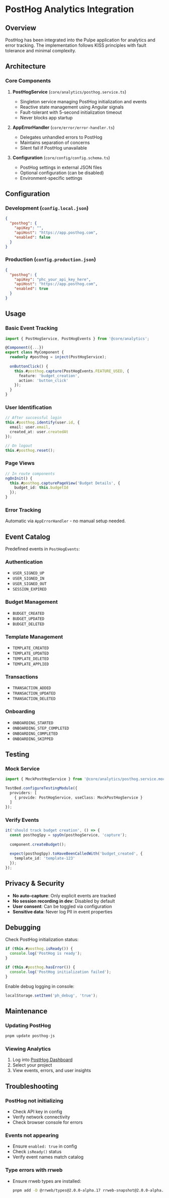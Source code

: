 # PostHog Analytics Integration

## Overview

PostHog has been integrated into the Pulpe application for analytics and error tracking. The implementation follows KISS principles with fault tolerance and minimal complexity.

## Architecture

### Core Components

1. **PostHogService** (`core/analytics/posthog.service.ts`)
   - Singleton service managing PostHog initialization and events
   - Reactive state management using Angular signals
   - Fault-tolerant with 5-second initialization timeout
   - Never blocks app startup

2. **AppErrorHandler** (`core/error/error-handler.ts`)
   - Delegates unhandled errors to PostHog
   - Maintains separation of concerns
   - Silent fail if PostHog unavailable

3. **Configuration** (`core/config/config.schema.ts`)
   - PostHog settings in external JSON files
   - Optional configuration (can be disabled)
   - Environment-specific settings

## Configuration

### Development (`config.local.json`)
```json
{
  "posthog": {
    "apiKey": "",
    "apiHost": "https://app.posthog.com",
    "enabled": false
  }
}
```

### Production (`config.production.json`)
```json
{
  "posthog": {
    "apiKey": "phc_your_api_key_here",
    "apiHost": "https://app.posthog.com",
    "enabled": true
  }
}
```

## Usage

### Basic Event Tracking
```typescript
import { PostHogService, PostHogEvents } from '@core/analytics';

@Component({...})
export class MyComponent {
  readonly #posthog = inject(PostHogService);
  
  onButtonClick() {
    this.#posthog.capture(PostHogEvents.FEATURE_USED, {
      feature: 'budget_creation',
      action: 'button_click'
    });
  }
}
```

### User Identification
```typescript
// After successful login
this.#posthog.identify(user.id, {
  email: user.email,
  created_at: user.createdAt
});

// On logout
this.#posthog.reset();
```

### Page Views
```typescript
// In route components
ngOnInit() {
  this.#posthog.capturePageView('Budget Details', {
    budget_id: this.budgetId
  });
}
```

### Error Tracking
Automatic via `AppErrorHandler` - no manual setup needed.

## Event Catalog

Predefined events in `PostHogEvents`:

### Authentication
- `USER_SIGNED_UP`
- `USER_SIGNED_IN`
- `USER_SIGNED_OUT`
- `SESSION_EXPIRED`

### Budget Management
- `BUDGET_CREATED`
- `BUDGET_UPDATED`
- `BUDGET_DELETED`

### Template Management
- `TEMPLATE_CREATED`
- `TEMPLATE_UPDATED`
- `TEMPLATE_DELETED`
- `TEMPLATE_APPLIED`

### Transactions
- `TRANSACTION_ADDED`
- `TRANSACTION_UPDATED`
- `TRANSACTION_DELETED`

### Onboarding
- `ONBOARDING_STARTED`
- `ONBOARDING_STEP_COMPLETED`
- `ONBOARDING_COMPLETED`
- `ONBOARDING_SKIPPED`

## Testing

### Mock Service
```typescript
import { MockPostHogService } from '@core/analytics/posthog.service.mock';

TestBed.configureTestingModule({
  providers: [
    { provide: PostHogService, useClass: MockPostHogService }
  ]
});
```

### Verify Events
```typescript
it('should track budget creation', () => {
  const posthogSpy = spyOn(posthogService, 'capture');
  
  component.createBudget();
  
  expect(posthogSpy).toHaveBeenCalledWith('budget_created', {
    template_id: 'template-123'
  });
});
```

## Privacy & Security

- **No auto-capture**: Only explicit events are tracked
- **No session recording in dev**: Disabled by default
- **User consent**: Can be toggled via configuration
- **Sensitive data**: Never log PII in event properties

## Debugging

Check PostHog initialization status:
```typescript
if (this.#posthog.isReady()) {
  console.log('PostHog is ready');
}

if (this.#posthog.hasError()) {
  console.log('PostHog initialization failed');
}
```

Enable debug logging in console:
```javascript
localStorage.setItem('ph_debug', 'true');
```

## Maintenance

### Updating PostHog
```bash
pnpm update posthog-js
```

### Viewing Analytics
1. Log into [PostHog Dashboard](https://app.posthog.com)
2. Select your project
3. View events, errors, and user insights

## Troubleshooting

### PostHog not initializing
- Check API key in config
- Verify network connectivity
- Check browser console for errors

### Events not appearing
- Ensure `enabled: true` in config
- Check `isReady()` status
- Verify event names match catalog

### Type errors with rrweb
- Ensure rrweb types are installed:
  ```bash
  pnpm add -D @rrweb/types@2.0.0-alpha.17 rrweb-snapshot@2.0.0-alpha.17
  ```